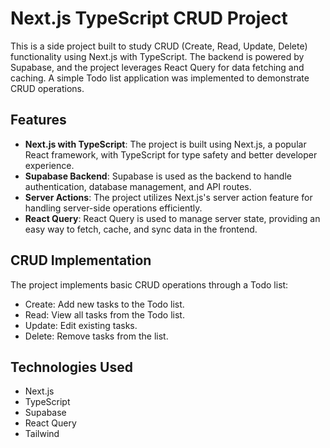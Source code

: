 # Next.js TypeScript CRUD Project

This is a side project built to study CRUD (Create, Read, Update, Delete) functionality using Next.js with TypeScript. The backend is powered by Supabase, and the project leverages React Query for data fetching and caching. A simple Todo list application was implemented to demonstrate CRUD operations.

## Features

- **Next.js with TypeScript**: The project is built using Next.js, a popular React framework, with TypeScript for type safety and better developer experience.
- **Supabase Backend**: Supabase is used as the backend to handle authentication, database management, and API routes.
- **Server Actions**: The project utilizes Next.js's server action feature for handling server-side operations efficiently.
- **React Query**: React Query is used to manage server state, providing an easy way to fetch, cache, and sync data in the frontend.

## CRUD Implementation
The project implements basic CRUD operations through a Todo list:

- Create: Add new tasks to the Todo list.
- Read: View all tasks from the Todo list.
- Update: Edit existing tasks.
- Delete: Remove tasks from the list.

## Technologies Used
- Next.js
- TypeScript
- Supabase
- React Query
- Tailwind

